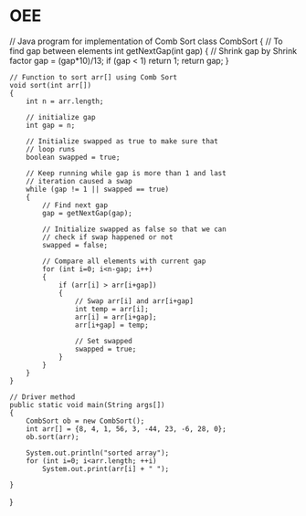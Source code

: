 # OEE
// Java program for implementation of Comb Sort
class CombSort
{
	// To find gap between elements
	int getNextGap(int gap)
	{
		// Shrink gap by Shrink factor
		gap = (gap*10)/13;
		if (gap < 1)
			return 1;
		return gap;
	}

	// Function to sort arr[] using Comb Sort
	void sort(int arr[])
	{
		int n = arr.length;

		// initialize gap
		int gap = n;

		// Initialize swapped as true to make sure that
		// loop runs
		boolean swapped = true;

		// Keep running while gap is more than 1 and last
		// iteration caused a swap
		while (gap != 1 || swapped == true)
		{
			// Find next gap
			gap = getNextGap(gap);

			// Initialize swapped as false so that we can
			// check if swap happened or not
			swapped = false;

			// Compare all elements with current gap
			for (int i=0; i<n-gap; i++)
			{
				if (arr[i] > arr[i+gap])
				{
					// Swap arr[i] and arr[i+gap]
					int temp = arr[i];
					arr[i] = arr[i+gap];
					arr[i+gap] = temp;

					// Set swapped
					swapped = true;
				}
			}
		}
	}

	// Driver method
	public static void main(String args[])
	{
		CombSort ob = new CombSort();
		int arr[] = {8, 4, 1, 56, 3, -44, 23, -6, 28, 0};
		ob.sort(arr);

		System.out.println("sorted array");
		for (int i=0; i<arr.length; ++i)
			System.out.print(arr[i] + " ");

	}
}

